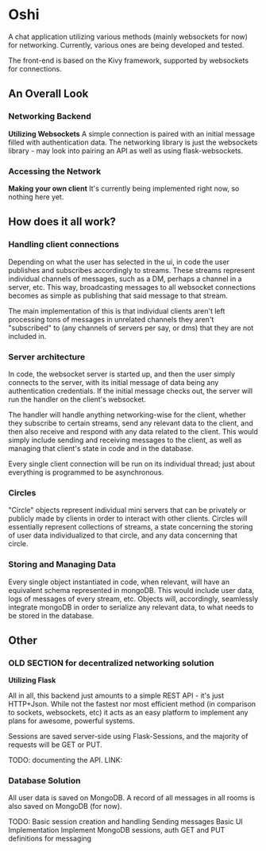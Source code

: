 # Oshi
A chat application utilizing various methods (mainly websockets for now) for networking.
Currently, various ones are being developed and tested.

The front-end is based on the Kivy framework, supported by websockets for connections.

## An Overall Look

### Networking Backend
**Utilizing Websockets**
A simple connection is paired with an initial message filled with authentication data.
The networking library is just the websockets library - may look into pairing an API as
well as using flask-websockets.

### Accessing the Network
**Making your own client**
It's currently being implemented right now, so nothing here yet.

## How does it all work?

### Handling client connections
Depending on what the user has selected in the ui, in code the user publishes and subscribes accordingly to streams.
These streams represent individual channels of messages, such as a DM, perhaps a channel in a server, etc.
This way, broadcasting messages to all websocket connections becomes as simple as publishing that said message to that stream.

The main implementation of this is that individual clients aren't left processing tons of messages in unrelated channels
they aren't "subscribed" to (any channels of servers per say, or dms) that they are not included in.

### Server architecture

In code, the websocket server is started up, and then the user simply connects to the server, with its initial message
of data being any authentication credentials. If the initial message checks out, the server will run the handler on the client's websocket.

The handler will handle anything networking-wise for the client, whether they subscribe to certain streams,
send any relevant data to the client, and then also receive and respond with any data related to the client.
This would simply include sending and receiving messages to the client, as well as managing that client's state in code and in the database.

Every single client connection will be run on its individual thread; just about everything is programmed to be asynchronous. 

### Circles

"Circle" objects represent individual mini servers that can be privately or publicly made by clients in order to interact
with other clients. Circles will essentially represent collections of streams, a state concerning the storing of user data
individualized to that circle, and any data concerning that circle.

### Storing and Managing Data

Every single object instantiated in code, when relevant, will have an equivalent schema represented in mongoDB.
This would include user data, logs of messages of every stream, etc. Objects will, accordingly, seamlessly integrate
mongoDB in order to serialize any relevant data, to what needs to be stored in the database.

## Other

### OLD SECTION for decentralized networking solution
**Utilizing Flask**

All in all, this backend just amounts to a simple REST API - it's just HTTP+Json.
While not the fastest nor most efficient method (in comparison to sockets, websockets, etc) it acts as an easy platform
to implement any plans for awesome, powerful systems.

Sessions are saved server-side using Flask-Sessions, and the majority of requests will be GET or PUT.

TODO: documenting the API. LINK:

### Database Solution
All user data is saved on MongoDB. A record of all messages in all rooms is also saved on MongoDB (for now).

TODO:
Basic session creation and handling
Sending messages
Basic UI Implementation
Implement MongoDB
sessions, auth
GET and PUT definitions for messaging

